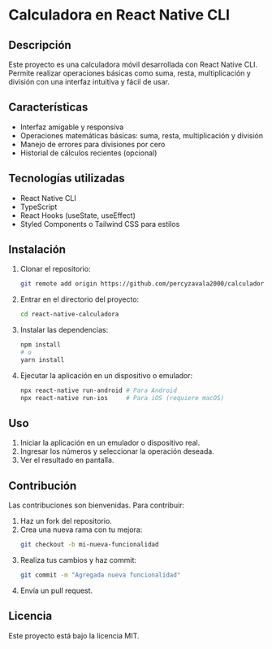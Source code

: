 # Calculadora en React Native CLI

## Descripción
Este proyecto es una calculadora móvil desarrollada con React Native CLI. Permite realizar operaciones básicas como suma, resta, multiplicación y división con una interfaz intuitiva y fácil de usar.

## Características
- Interfaz amigable y responsiva
- Operaciones matemáticas básicas: suma, resta, multiplicación y división
- Manejo de errores para divisiones por cero
- Historial de cálculos recientes (opcional)

## Tecnologías utilizadas
- React Native CLI
- TypeScript 
- React Hooks (useState, useEffect)
- Styled Components o Tailwind CSS para estilos

## Instalación
1. Clonar el repositorio:
   ```sh
   git remote add origin https://github.com/percyzavala2000/calculadora.git
   ```
2. Entrar en el directorio del proyecto:
   ```sh
   cd react-native-calculadora
   ```
3. Instalar las dependencias:
   ```sh
   npm install
   # o
   yarn install
   ```
4. Ejecutar la aplicación en un dispositivo o emulador:
   ```sh
   npx react-native run-android # Para Android
   npx react-native run-ios     # Para iOS (requiere macOS)
   ```

## Uso
1. Iniciar la aplicación en un emulador o dispositivo real.
2. Ingresar los números y seleccionar la operación deseada.
3. Ver el resultado en pantalla.

## Contribución
Las contribuciones son bienvenidas. Para contribuir:
1. Haz un fork del repositorio.
2. Crea una nueva rama con tu mejora:
   ```sh
   git checkout -b mi-nueva-funcionalidad
   ```
3. Realiza tus cambios y haz commit:
   ```sh
   git commit -m "Agregada nueva funcionalidad"
   ```
4. Envía un pull request.

## Licencia
Este proyecto está bajo la licencia MIT.

